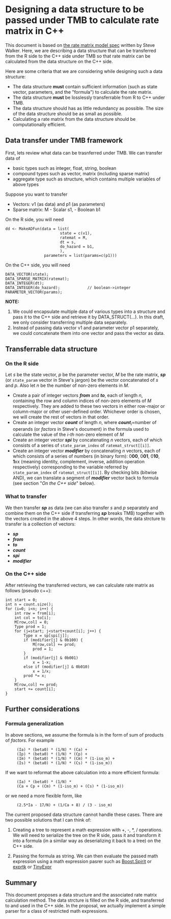 # Designing a data structure to be passed under TMB to calculate rate matrix in C++
This document is based on [the rate matrix model spec](https://github.com/mac-theobio/McMasterPandemic/blob/tmb/notes/indexing/doc-output/indexing.md) written by Steve Walker. Here, we are describing a data structure that can be transferred from the R side to the C++ side under TMB so that rate matrix can be calculated from the data structure on the C++ side. 

Here are some criteria that we are considering while designing such a data structure:

 - The data structure **must** contain sufficient information (such as state vector, parameters, and the "formula") to calculate the rate matrix.
 - The data structure **must** be losslessly transferrable from R to C++ under TMB.
 - The data structure should has as little redundancy as possible. The size of the data structure should be as small as possible.
 - Calculating a rate matrix from the data structure should be computationally efficient.
## Data transfer under TMB framework
First, lets review what data can be trasnferred under TMB. We can transfer data of
 - basic types such as integer, float, string, boolean
 - compound types such as vector, matrix (including sparse matrix)
 - aggregate type such as structure, which contains multiple variables of above types
 
Suppose you want to transfer 
   -    Vectors: v1 (as data) and p1 (as parameters)
   -    Sparse matrix: M 
    -   Scalar s1, 
    -   Boolean b1

On the R side, you will need 

    dd <- MakeADFun(data = list(
                            state = c(v1),
                            ratemat = M,
                            dt = s,
                            do_hazard = b1,
                            ),
                     parameters = list(params=c(p1)))

On the C++ side, you will need

    DATA_VECTOR(state);
    DATA_SPARSE_MATRIX(ratemat);
    DATA_INTEGER(dt);          
    DATA_INTEGER(do_hazard);            // boolean->integer
    PARAMETER_VECTOR(params);

**NOTE:** 
 1. We could encapsulate multiple data of various types into a structure and pass it to the C++ side and retrieve it by DATA_STRUCT(...). In this draft, we only consider transferring multiple data separately.
 2. Instead of passing data vector v1 and parameter vector p1 separately, we could concatenate them into one vector and pass the vector as data.

## Transferrable data structure
### On the R side
Let *s* be the state vector, *p* be the parameter vector, *M* be the rate matrix, ***sp*** (or `state_param` vector in Steve's jargon) be the vector concatenated of *s* and *p*. Also let *n* be the number of non-zero elements in *M*.

 - Create a pair of integer vectors ***from*** and ***to***, each of length *n*, containing the row and column indices of non-zero elements of *M* respectively. They are added to these two vectors in either row-major or column-major or other user-defined order. Whichever order is chosen, we will create the rest of vectors in that order.
 - Create an integer vector ***count*** of length *n*, where ***count**<sub>i</sub>*=number of operands (or *factors* in Steve's document) in the formula used to calculate the value of the *i-th* non-zero element of *M*
 - Create an integer vector ***spi*** by concatenating *n* vectors, each of which consists of a series of `state_param_index` of `ratemat_struct[[i]]`.
 - Create an integer vector ***modifier*** by concatenating *n* vectors, each of which consists of a series of numbers (in binary form): 0**00**, 0**01**, 0**10**, **1**xx (meaning identity, complement, inverse, addition operation respectively) corresponding to the variable referred by `state_param_index` of `ratemat_struct[[i]]`. By checking bits (bitwise AND), we can translate a segment of ***modifier*** vector back to formula (see section "*On the C++ side*" below).
### What to transfer
We then transfer ***sp*** as data (we can also transfer *s* and *p* separately and combine them on the C++ side if transferring ***sp*** breaks TMB) together with the vectors created in the above 4 steps. In other words, the data strcture to transfer is a collection of vectors:
 - ***sp***
 - ***from*** 
 - ***to***
 - ***count***
 - ***spi***
 - ***modifier***
### On the C++ side
After retrieving the transferred vectors, we can calculate rate matrix as follows (pseudo c++):

    int start = 0;
    int n = count.size();
    for (i=0; i<n; i++) {
        int row = from[i]; 
        int col = to[i];
        M[row,col] = 0;
        Type prod = 1;
        for (j=start; j<start+count[i]; j++) {
            Type x = sp[spi[j]];
            if (modifier[j] & 0b100) {
                M[row,col] += prod;
                prod = 1;
            }
            if (modifier[j] & 0b001)
                x = 1-x;
            else if (modifier[j] & 0b010)
                x = 1/x;
            prod *= x;
        }
        M[row,col] += prod;
        start += count[i];
    }

## Further considerations
### Formula generalization
In above sections, we assume the formula is in the form of sum of products of *factors*. For example

         (Ia) * (beta0) * (1/N) * (Ca) +
         (Ip) * (beta0) * (1/N) * (Cp) +
         (Im) * (beta0) * (1/N) * (Cm) * (1-iso_m) +
         (Is) * (beta0) * (1/N) * (Cs) * (1-iso_m))
If we want to reformat the above calculation into a more efficient formula:

         (Ia) * (beta0) * (1/N) * 
         (Ca + Cp + (Cm) * (1-iso_m) + (Cs) * (1-iso_m))
or we need a more flexible form, like

         (2.5*Ia - 17/N) + (1/Ca + 8) / (3 - iso_m)
The current proposed data structure cannot handle these cases. There are two possible solutions that I can think of:

 1. Creating a tree to represent a math expression with +, -, *, /
    operations. We will need to serialize the tree on the R side, pass
    it and transform it into a formula (in a similar way as
    deserializing it back to a tree) on the C++ side.
    
 2. Passing the formula as string. We can then evaluate the passed math expression using a math expression pasrer such as [Boost.Spirit](https://www.boost.org/doc/libs/1_76_0/libs/spirit/doc/html/index.html) or [exprtk](http://partow.net/programming/exprtk/index.html) or [TinyExpr](https://github.com/codeplea/tinyexpr)
## Summary
This document proposes a data structure and the associated rate matrix calculation method. The data strcture is filled on the R side, and transferred to and used in the C++ side. In the proposal, we actually implement a simple parser for a class of restricted math expressions.
    

